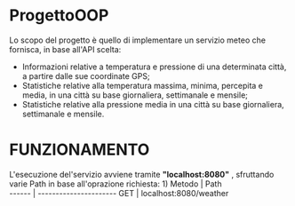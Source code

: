# ProgettoOOP

Lo scopo del progetto è quello di implementare un servizio meteo che fornisca, in base all'API scelta:
* Informazioni relative a temperatura e pressione di una determinata città, a partire dalle sue coordinate GPS;
* Statistiche relative alla temperatura massima, minima, percepita e media, in una città su base giornaliera, settimanale e mensile;
* Statistiche relative alla pressione media in una città su base giornaliera, settimanale e mensile.

# FUNZIONAMENTO

L'esecuzione del'servizio avviene tramite **"localhost:8080"** , sfruttando varie Path in base all'oprazione richiesta:
1)
	 Metodo | Path                   
	 ------ | ---------------------- 
	 GET    | localhost:8080/weather 